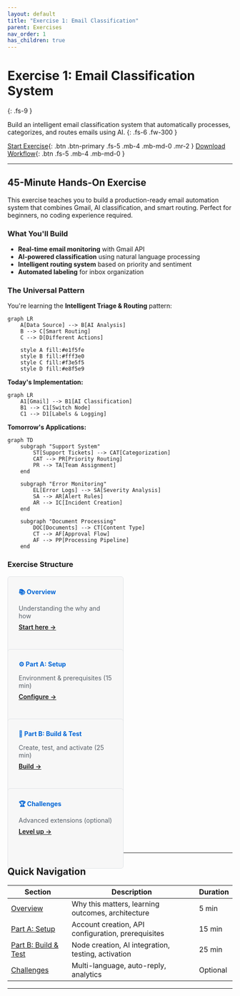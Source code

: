 ```yaml
---
layout: default
title: "Exercise 1: Email Classification"
parent: Exercises
nav_order: 1
has_children: true
---
```


# Exercise 1: Email Classification System

{: .fs-9 }

Build an intelligent email classification system that automatically processes, categorizes, and routes emails using AI.
{: .fs-6 .fw-300 }

[Start Exercise](./overview){: .btn .btn-primary .fs-5 .mb-4 .mb-md-0 .mr-2 }
[Download Workflow](./downloads/email-classification-workflow.json){: .btn .fs-5 .mb-4 .mb-md-0 }

---

## 45-Minute Hands-On Exercise

This exercise teaches you to build a production-ready email automation system that combines Gmail, AI classification, and smart routing. Perfect for beginners, no coding experience required.

### What You'll Build

- **Real-time email monitoring** with Gmail API
- **AI-powered classification** using natural language processing
- **Intelligent routing system** based on priority and sentiment
- **Automated labeling** for inbox organization

### The Universal Pattern

You're learning the **Intelligent Triage & Routing** pattern:

```mermaid
graph LR
    A[Data Source] --> B[AI Analysis]
    B --> C[Smart Routing]
    C --> D[Different Actions]

    style A fill:#e1f5fe
    style B fill:#fff3e0
    style C fill:#f3e5f5
    style D fill:#e8f5e9
```

**Today's Implementation:**

```mermaid
graph LR
    A1[Gmail] --> B1[AI Classification]
    B1 --> C1[Switch Node]
    C1 --> D1[Labels & Logging]
```

**Tomorrow's Applications:**

```mermaid
graph TD
    subgraph "Support System"
        ST[Support Tickets] --> CAT[Categorization]
        CAT --> PR[Priority Routing]
        PR --> TA[Team Assignment]
    end

    subgraph "Error Monitoring"
        EL[Error Logs] --> SA[Severity Analysis]
        SA --> AR[Alert Rules]
        AR --> IC[Incident Creation]
    end

    subgraph "Document Processing"
        DOC[Documents] --> CT[Content Type]
        CT --> AF[Approval Flow]
        AF --> PP[Processing Pipeline]
    end
```

### Exercise Structure

<div class="grid">
  <div class="col-4 col-md-4 col-lg-4">
    <div class="card">
      <h4>📚 Overview</h4>
      <p>Understanding the why and how</p>
      <a href="./overview">Start here →</a>
    </div>
  </div>

  <div class="col-4 col-md-4 col-lg-4">
    <div class="card">
      <h4>⚙️ Part A: Setup</h4>
      <p>Environment & prerequisites (15 min)</p>
      <a href="./part-a-setup">Configure →</a>
    </div>
  </div>

  <div class="col-4 col-md-4 col-lg-4">
    <div class="card">
      <h4>🔧 Part B: Build & Test</h4>
      <p>Create, test, and activate (25 min)</p>
      <a href="./part-b-workflow">Build →</a>
    </div>
  </div>

  <div class="col-4 col-md-4 col-lg-4">
    <div class="card">
      <h4>🏆 Challenges</h4>
      <p>Advanced extensions (optional)</p>
      <a href="./challenge-tasks">Level up →</a>
    </div>
  </div>
</div>

---

## Quick Navigation

| Section | Description | Duration |
|---------|-------------|----------|
| [Overview](./overview) | Why this matters, learning outcomes, architecture | 5 min |
| [Part A: Setup](./part-a-setup) | Account creation, API configuration, prerequisites | 15 min |
| [Part B: Build & Test](./part-b-workflow) | Node creation, AI integration, testing, activation | 25 min |
| [Challenges](./challenge-tasks) | Multi-language, auto-reply, analytics | Optional |

---

<style>
.grid {
  display: flex;
  flex-wrap: wrap;
  margin: -0.5rem;
}

.col-4 {
  flex: 0 0 50%;
  padding: 0.5rem;
}

.card {
  background: #f7f7f7;
  border: 1px solid #e1e4e8;
  border-radius: 6px;
  padding: 1.5rem;
  height: 100%;
}

.card h4 {
  margin-top: 0;
  margin-bottom: 0.5rem;
  color: #0366d6;
}

.card p {
  margin-bottom: 0.5rem;
  color: #586069;
}

.card a {
  font-weight: 600;
}

@media (max-width: 768px) {
  .col-4 {
    flex: 0 0 100%;
  }
}
</style>

